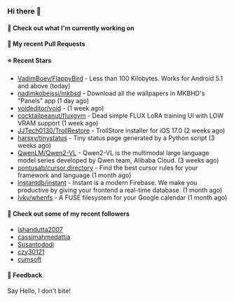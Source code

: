 ### Hi there 👋

#### 👷 Check out what I'm currently working on

#### 🔨 My recent Pull Requests


#### ⭐ Recent Stars

- [VadimBoev/FlappyBird](https://github.com/VadimBoev/FlappyBird) - Less than 100 Kilobytes. Works for Android 5.1 and above (today)
- [nadimkobeissi/mkbsd](https://github.com/nadimkobeissi/mkbsd) - Download all the wallpapers in MKBHD&#39;s &#34;Panels&#34; app (1 day ago)
- [voideditor/void](https://github.com/voideditor/void) -  (1 week ago)
- [cocktailpeanut/fluxgym](https://github.com/cocktailpeanut/fluxgym) - Dead simple FLUX LoRA training UI with LOW VRAM support (1 week ago)
- [JJTech0130/TrollRestore](https://github.com/JJTech0130/TrollRestore) - TrollStore installer for iOS 17.0 (2 weeks ago)
- [harsxv/tinystatus](https://github.com/harsxv/tinystatus) - Tiny status page generated by a Python script (3 weeks ago)
- [QwenLM/Qwen2-VL](https://github.com/QwenLM/Qwen2-VL) - Qwen2-VL is the multimodal large language model series developed by Qwen team, Alibaba Cloud. (3 weeks ago)
- [pontusab/cursor.directory](https://github.com/pontusab/cursor.directory) - Find the best cursor rules for your framework and language (1 month ago)
- [instantdb/instant](https://github.com/instantdb/instant) - Instant is a modern Firebase. We make you productive by giving your frontend a real-time database. (1 month ago)
- [lvkv/whenfs](https://github.com/lvkv/whenfs) - A FUSE filesystem for your Google calendar (1 month ago)

#### 👯 Check out some of my recent followers

- [ishandutta2007](https://github.com/ishandutta2007)
- [cassimahmedattia](https://github.com/cassimahmedattia)
- [Susantododi](https://github.com/Susantododi)
- [czy30121](https://github.com/czy30121)
- [cumsoft](https://github.com/cumsoft)

#### 💬 Feedback

Say Hello, I don't bite!